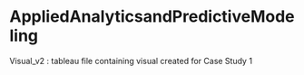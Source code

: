 # AppliedAnalyticsandPredictiveModeling

Visual_v2 : tableau file containing visual created for Case Study 1
